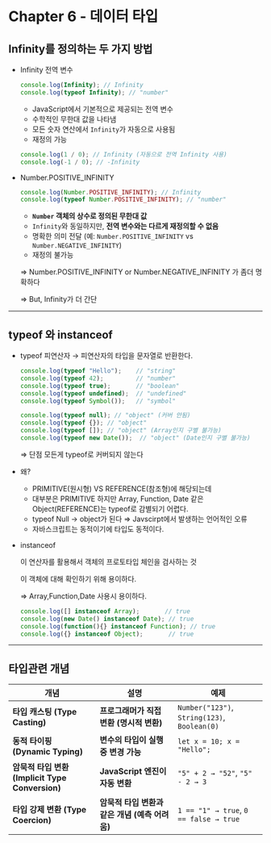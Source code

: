 # Chapter 6 - 데이터 타입

## Infinity를 정의하는 두 가지 방법

- Infinity 전역 변수
    
    ```jsx
    console.log(Infinity); // Infinity
    console.log(typeof Infinity); // "number"
    ```
    
    - JavaScript에서 기본적으로 제공되는 전역 변수
    - 수학적인 무한대 값을 나타냄
    - 모든 숫자 연산에서 `Infinity`가 자동으로 사용됨
    - 재정의 가능
    
    ```jsx
    console.log(1 / 0); // Infinity (자동으로 전역 Infinity 사용)
    console.log(-1 / 0); // -Infinity
    ```
    
- Number.POSITIVE_INFINITY
    
    ```jsx
    console.log(Number.POSITIVE_INFINITY); // Infinity
    console.log(typeof Number.POSITIVE_INFINITY); // "number"
    ```
    
    - **`Number` 객체의 상수로 정의된 무한대 값**
    - `Infinity`와 동일하지만, **전역 변수와는 다르게 재정의할 수 없음**
    - 명확한 의미 전달 (예: `Number.POSITIVE_INFINITY` vs `Number.NEGATIVE_INFINITY`)
    - 재정의 불가능
    
    ⇒ Number.POSITIVE_INFINITY or Number.NEGATIVE_INFINITY 가 좀더 명확하다
    
    ⇒ But, Infinity가 더 간단
    

---

## typeof 와 instanceof

- typeof 피연산자 → 피연산자의 타입을 문자열로 반환한다.
    
    ```jsx
    console.log(typeof "Hello");    // "string"
    console.log(typeof 42);         // "number"
    console.log(typeof true);       // "boolean"
    console.log(typeof undefined);  // "undefined"
    console.log(typeof Symbol());   // "symbol"
    
    console.log(typeof null); // "object" (커버 안됨)
    console.log(typeof {}); // "object"
    console.log(typeof []); // "object" (Array인지 구별 불가능)
    console.log(typeof new Date());  // "object" (Date인지 구별 불가능)
    ```
    
    ⇒ 단점 모든게 typeof로 커버되지 않는다
    
- 왜?
    - PRIMITIVE(원시형) VS REFERENCE(참조형)에 해당되는데
    - 대부분은 PRIMITIVE 하지만 Array, Function, Date 같은 Object(REFERENCE)는 typeof로 감별되기 어렵다.
    - typeof Null → object가 된다 ⇒ Javscirpt에서 발생하는 언어적인 오류
    - 자바스크립트는 동적이기에  타입도 동적이다.
- instanceof
    
    이 연산자를 활용해서 객체의 프로토타입 체인을 검사하는 것
    
    이 객체에 대해 확인하기 위해 용이하다.
    
    ⇒ Array,Function,Date 사용시 용이하다.
    
    ```jsx
    console.log([] instanceof Array);       // true
    console.log(new Date() instanceof Date); // true
    console.log(function(){} instanceof Function); // true
    console.log({} instanceof Object);       // true
    ```
    

---

## **타입관련 개념**

| 개념 | 설명 | 예제 |
| --- | --- | --- |
| **타입 캐스팅 (Type Casting)** | **프로그래머가 직접 변환 (명시적 변환)** | `Number("123")`, `String(123)`, `Boolean(0)` |
| **동적 타이핑 (Dynamic Typing)** | **변수의 타입이 실행 중 변경 가능** | `let x = 10; x = "Hello";` |
| **암묵적 타입 변환 (Implicit Type Conversion)** | **JavaScript 엔진이 자동 변환** | `"5" + 2 → "52"`, `"5" - 2 → 3` |
| **타입 강제 변환 (Type Coercion)** | **암묵적 타입 변환과 같은 개념 (예측 어려움)** | `1 == "1" → true`, `0 == false → true` |